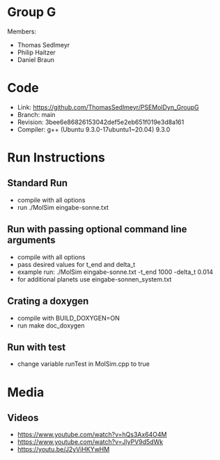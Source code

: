 # Group G #
Members:
* Thomas Sedlmeyr
* Philip Haitzer
* Daniel Braun

# Code #
* Link:     https://github.com/ThomasSedlmeyr/PSEMolDyn_GroupG
* Branch:   main
* Revision: 3bee6e86826153042def5e2eb651f019e3d8a161
* Compiler: g++ (Ubuntu 9.3.0-17ubuntu1~20.04) 9.3.0

# Run Instructions #
## Standard Run ##
* compile with all options
* run ./MolSim eingabe-sonne.txt

## Run with passing optional command line arguments ##
* compile with all options
* pass desired values for t_end and delta_t
* example run: ./MolSim eingabe-sonne.txt -t_end 1000 -delta_t 0.014
* for additional planets use eingabe-sonnen_system.txt

## Crating a doxygen ##
* compile with BUILD_DOXYGEN=ON
* run make doc_doxygen

## Run with test ##
* change variable runTest in MolSim.cpp to true

# Media #
## Videos ##
* https://www.youtube.com/watch?v=hQs3Ax64O4M
* https://www.youtube.com/watch?v=JlyPV9d5dWk
* https://youtu.be/J2yViHKYwHM
